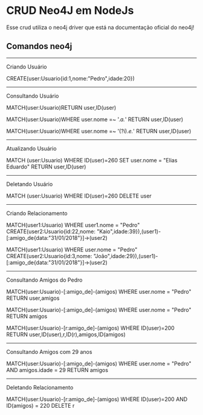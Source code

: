 <h1>CRUD Neo4J em NodeJs</h1>
<p>Esse crud utiliza o neo4j driver que está na documentação oficial do neo4j!</p>
<h2>Comandos neo4j</h2>

<hr>
Criando Usuário

CREATE(user:Usuario{id:1,nome:"Pedro",idade:20})
<hr>
Consultando Usuário

MATCH(user:Usuario)RETURN user,ID(user)

MATCH(user:Usuario)WHERE user.nome =~ '.*a.*' RETURN user,ID(user)

MATCH(user:Usuario)WHERE user.nome =~ '(?i).*e.*' RETURN user,ID(user)
<hr>
Atualizando Usuário

MATCH (user:Usuario) WHERE ID(user)=260 
SET user.nome = "Elias Eduardo" RETURN user,ID(user)
<hr>
Deletando Usuário

MATCH (user:Usuario) WHERE ID(user)=260 
DELETE user
<hr>
Criando Relacionamento

MATCH(user1:Usuario) WHERE user1.nome = "Pedro"
CREATE(user2:Usuario{id:22,nome: "Kaio",idade:39}),(user1)-[:amigo_de{data:"31/01/2018"}]->(user2)

MATCH(user1:Usuario) WHERE user.nome = "Pedro"
CREATE(user2:Usuario{id:3,nome: "João",idade:29}),(user1)-[:amigo_de{data:"31/01/2018"}]->(user2)
<hr>
Consultando Amigos do Pedro

MATCH(user:Usuario)-[:amigo_de]-(amigos) WHERE user.nome = "Pedro" RETURN user,amigos

MATCH(user:Usuario)-[:amigo_de]-(amigos) WHERE user.nome = "Pedro" RETURN amigos

MATCH(user:Usuario)-[r:amigo_de]-(amigos) WHERE ID(user)=200 RETURN user,ID(user),r,ID(r),amigos,ID(amigos)
<hr>
Consultando Amigos com 29 anos

MATCH(user:Usuario)-[:amigo_de]-(amigos) WHERE user.nome = "Pedro" AND amigos.idade = 29 RETURN amigos
<hr>
Deletando Relacionamento

MATCH(user:Usuario)-[r:amigo_de]-(amigos) WHERE ID(user)=200 AND ID(amigos) = 220 DELETE r

